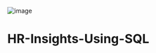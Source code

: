 ![image](https://github.com/user-attachments/assets/83d70184-db63-4556-9d76-bf418a974f05)
# HR-Insights-Using-SQL

